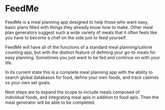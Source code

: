 # FeedMe

FeedMe is a meal planning app designed to help those who want easy, basic plans filled with things they already know how to make.
Other meal plan generators suggest such a wide variety of meals that it often feels like you have to become a chef on the side just to feed yourself.

FeedMe will have all of the functions of a standard meal planning/calorie counting app, but with the distinct feature of defining your go-to meals for easy planning.
Sometimes you just want to be fed and continue on with your life.

In its current state this is a complete meal planning app with the ability to search global databases for food, define your own foods, and track calories vs your own set goals.

Next steps are to expand the scope to include meals composed of individual foods, and integrating meal apis in addition to food apis. Then the meal generator will be able to be completed.
